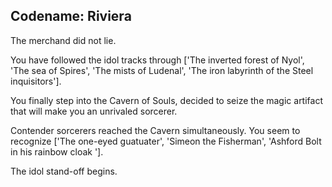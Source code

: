 ## Codename: Riviera

The merchand did not lie.

You have followed the idol tracks through ['The inverted forest of Nyol', 'The sea of Spires', 'The mists of Ludenal', 'The iron labyrinth of the Steel inquisitors'].

You finally step into the Cavern of Souls, decided to seize the magic artifact that will make you an unrivaled sorcerer.

Contender sorcerers reached the Cavern simultaneously. 
You seem to recognize ['The one-eyed guatuater', 'Simeon the Fisherman', 'Ashford Bolt in his rainbow cloak '].

The idol stand-off begins.